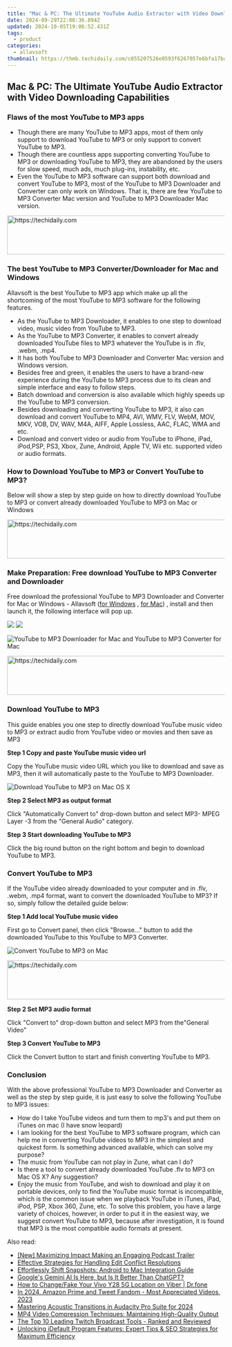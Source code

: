 ```yaml
---
title: "Mac & PC: The Ultimate YouTube Audio Extractor with Video Downloading Capabilities"
date: 2024-09-29T22:08:36.894Z
updated: 2024-10-05T19:06:52.431Z
tags:
  - product
categories:
  - allavsoft
thumbnail: https://thmb.techidaily.com/c055207526e0593f6267057e6bfa17ba8927fb82ba8f876c9b7a867616b046d9.jpg
---
```


## Mac & PC: The Ultimate YouTube Audio Extractor with Video Downloading Capabilities

### Flaws of the most YouTube to MP3 apps

* Though there are many YouTube to MP3 apps, most of them only support to download YouTube to MP3 or only support to convert YouTube to MP3.
* Though there are countless apps supporting converting YouTube to MP3 or downloading YouTube to MP3, they are abandoned by the users for slow speed, much ads, much plug-ins, instability, etc.
* Even the YouTube to MP3 software can support both download and convert YouTube to MP3, most of the YouTube to MP3 Downloader and Converter can only work on Windows. That is, there are few YouTube to MP3 Converter Mac version and YouTube to MP3 Downloader Mac version.

<!-- affiliate ads begin -->
<a href="https://unicoeye.pxf.io/c/5597632/2134246/18498" target="_top" id="2134246">
  <img src="//a.impactradius-go.com/display-ad/18498-2134246" border="0" alt="https://techidaily.com" width="728" height="90"/>
</a>
<img height="0" width="0" src="https://unicoeye.pxf.io/i/5597632/2134246/18498" style="position:absolute;visibility:hidden;" border="0" />
<!-- affiliate ads end -->

### The best YouTube to MP3 Converter/Downloader for Mac and Windows

Allavsoft is the best YouTube to MP3 app which make up all the shortcoming of the most YouTube to MP3 software for the following features.

* As the YouTube to MP3 Downloader, it enables to one step to download video, music video from YouTube to MP3.
* As the YouTube to MP3 Converter, it enables to convert already downloaded YouTube files to MP3 whatever the YouTube is in .flv, .webm, .mp4.
* It has both YouTube to MP3 Downloader and Converter Mac version and Windows version.
* Besides free and green, it enables the users to have a brand-new experience during the YouTube to MP3 process due to its clean and simple interface and easy to follow steps.
* Batch download and conversion is also available which highly speeds up the YouTube to MP3 conversion.
* Besides downloading and converting YouTube to MP3, it also can download and convert YouTube to MP4, AVI, WMV, FLV, WebM, MOV, MKV, VOB, DV, WAV, M4A, AIFF, Apple Lossless, AAC, FLAC, WMA and etc.
* Download and convert video or audio from YouTube to iPhone, iPad, iPod,PSP, PS3, Xbox, Zune, Android, Apple TV, Wii etc. supported video or audio formats.

### How to Download YouTube to MP3 or Convert YouTube to MP3?

Below will show a step by step guide on how to directly download YouTube to MP3 or convert already downloaded YouTube to MP3 on Mac or Windows

<!-- affiliate ads begin -->
<a href="https://appsumo.8odi.net/c/5597632/2105864/7443" target="_top" id="2105864">
  <img src="//a.impactradius-go.com/display-ad/7443-2105864" border="0" alt="https://techidaily.com" width="728" height="90"/>
</a>
<img height="0" width="0" src="https://appsumo.8odi.net/i/5597632/2105864/7443" style="position:absolute;visibility:hidden;" border="0" />
<!-- affiliate ads end -->

### Make Preparation: Free download YouTube to MP3 Converter and Downloader

Free download the professional YouTube to MP3 Downloader and Converter for Mac or Windows - Allavsoft ([for Windows](https://tools.techidaily.com/allavsoft/products/) , [for Mac](https://tools.techidaily.com/allavsoft/products/)) , install and then launch it, the following interface will pop up.

[![](https://www.allavsoft.com/how-to/../images/how-to/free-download-win.jpg)](https://tools.techidaily.com/allavsoft/products/) [![](https://www.allavsoft.com/how-to/../images/how-to/free-download-mac.jpg)](https://tools.techidaily.com/allavsoft/products/)

![YouTube to MP3 Downloader for Mac and YouTube to MP3 Converter for Mac](https://www.allavsoft.com/how-to/../images/allavsoft-mac/screen-shot-600.jpg)

<!-- affiliate ads begin -->
<a href="https://aligracehair.sjv.io/c/5597632/2006946/19272" target="_top" id="2006946">
  <img src="//a.impactradius-go.com/display-ad/19272-2006946" border="0" alt="https://techidaily.com" width="728" height="90"/>
</a>
<img height="0" width="0" src="https://aligracehair.sjv.io/i/5597632/2006946/19272" style="position:absolute;visibility:hidden;" border="0" />
<!-- affiliate ads end -->

### Download YouTube to MP3

This guide enables you one step to directly download YouTube music video to MP3 or extract audio from YouTube video or movies and then save as MP3

**Step 1 Copy and paste YouTube music video url**

Copy the YouTube music video URL which you like to download and save as MP3, then it will automatically paste to the YouTube to MP3 Downloader.

![Download YouTube to MP3 on Mac OS X](https://www.allavsoft.com/how-to/../images/how-to/youtube-to-mp3/download-youtube-to-mp3-mac.jpg)

**Step 2 Select MP3 as output format**

Click "Automatically Convert to" drop-down button and select MP3- MPEG Layer -3 from the "General Audio" category.

**Step 3 Start downloading YouTube to MP3**

Click the big round button on the right bottom and begin to download YouTube to MP3.

### Convert YouTube to MP3

If the YouTube video already downloaded to your computer and in .flv, .webm, .mp4 format, want to convert the downloaded YouTube to MP3? If so, simply follow the detailed guide below:

**Step 1 Add local YouTube music video**

First go to Convert panel, then click "Browse..." button to add the downloaded YouTube to this YouTube to MP3 Converter.

![Convert YouTube to MP3 on Mac](https://www.allavsoft.com/how-to/../images/how-to/youtube-to-mp3/convert-youtube-to-mp3.jpg)

<!-- affiliate ads begin -->
<a href="https://appsumo.8odi.net/c/5597632/2082538/7443" target="_top" id="2082538">
  <img src="//a.impactradius-go.com/display-ad/7443-2082538" border="0" alt="https://techidaily.com" width="728" height="90"/>
</a>
<img height="0" width="0" src="https://appsumo.8odi.net/i/5597632/2082538/7443" style="position:absolute;visibility:hidden;" border="0" />
<!-- affiliate ads end -->

**Step 2 Set MP3 audio format**

Click "Convert to" drop-down button and select MP3 from the"General Video"

**Step 3 Convert YouTube to MP3**

Click the Convert button to start and finish converting YouTube to MP3.

### Conclusion

With the above professional YouTube to MP3 Downloader and Converter as well as the step by step guide, it is just easy to solve the following YouTube to MP3 issues:

* How do I take YouTube videos and turn them to mp3's and put them on iTunes on mac (I have snow leopard)
* I am looking for the best YouTube to MP3 software program, which can help me in converting YouTube videos to MP3 in the simplest and quickest form. Is something advanced available, which can solve my purpose?
* The music from YouTube can not play in Zune, what can I do?
* Is there a tool to convert already downloaded YouTube .flv to MP3 on Mac OS X? Any suggestion?
* Enjoy the music from YouTube, and wish to download and play it on portable devices, only to find the YouTube music format is incompatible, which is the common issue when we playback YouTube in iTunes, iPad, iPod, PSP, Xbox 360, Zune, etc. To solve this problem, you have a large variety of choices, however, in order to put it in the easiest way, we suggest convert YouTube to MP3, because after investigation, it is found that MP3 is the most compatible audio formats at present.

<ins class="adsbygoogle"
     style="display:block"
     data-ad-format="autorelaxed"
     data-ad-client="ca-pub-7571918770474297"
     data-ad-slot="1223367746"></ins>

<ins class="adsbygoogle"
     style="display:block"
     data-ad-client="ca-pub-7571918770474297"
     data-ad-slot="8358498916"
     data-ad-format="auto"
     data-full-width-responsive="true"></ins>

<span class="atpl-alsoreadstyle">Also read:</span>
<div><ul>
<li><a href="https://extra-approaches.techidaily.com/new-maximizing-impact-making-an-engaging-podcast-trailer/"><u>[New] Maximizing Impact Making an Engaging Podcast Trailer</u></a></li>
<li><a href="https://fox-shield.techidaily.com/effective-strategies-for-handling-edit-conflict-resolutions/"><u>Effective Strategies for Handling Edit Conflict Resolutions</u></a></li>
<li><a href="https://fox-shield.techidaily.com/effortlessly-shift-snapshots-android-to-mac-integration-guide/"><u>Effortlessly Shift Snapshots: Android to Mac Integration Guide</u></a></li>
<li><a href="https://tech-hub.techidaily.com/googles-gemini-ai-is-here-but-is-it-better-than-chatgpt/"><u>Google's Gemini AI Is Here, but Is It Better Than ChatGPT?</u></a></li>
<li><a href="https://location-social.techidaily.com/how-to-changefake-your-vivo-y28-5g-location-on-viber-drfone-by-drfone-virtual-android/"><u>How to Change/Fake Your Vivo Y28 5G Location on Viber | Dr.fone</u></a></li>
<li><a href="https://twitter-videos.techidaily.com/in-2024-amazon-prime-and-tweet-fandom-most-appreciated-videos-2023/"><u>In 2024, Amazon Prime and Tweet Fandom - Most Appreciated Videos, 2023</u></a></li>
<li><a href="https://extra-skills.techidaily.com/mastering-acoustic-transitions-in-audacity-pro-suite-for-2024/"><u>Mastering Acoustic Transitions in Audacity Pro Suite for 2024</u></a></li>
<li><a href="https://eaxpv-info.techidaily.com/mp4-video-compression-techniques-maintaining-high-quality-output/"><u>MP4 Video Compression Techniques: Maintaining High-Quality Output</u></a></li>
<li><a href="https://fox-shield.techidaily.com/the-top-10-leading-twitch-broadcast-tools-ranked-and-reviewed/"><u>The Top 10 Leading Twitch Broadcast Tools - Ranked and Reviewed</u></a></li>
<li><a href="https://fox-shield.techidaily.com/unlocking-idefault-program-features-expert-tips-and-seo-strategies-for-maximum-efficiency/"><u>Unlocking iDefault Program Features: Expert Tips & SEO Strategies for Maximum Efficiency</u></a></li>
</ul></div>

